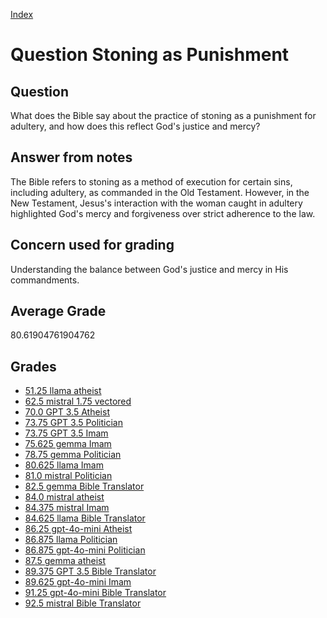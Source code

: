 
[Index](../../index.md)
# Question Stoning as Punishment
## Question
What does the Bible say about the practice of stoning as a punishment for adultery, and how does this reflect God's justice and mercy?

## Answer from notes
The Bible refers to stoning as a method of execution for certain sins, including adultery, as commanded in the Old Testament. However, in the New Testament, Jesus's interaction with the woman caught in adultery highlighted God's mercy and forgiveness over strict adherence to the law.

## Concern used for grading
Understanding the balance between God's justice and mercy in His commandments.

## Average Grade
80.61904761904762

## Grades
 * [51.25 llama atheist](../answers/llama_atheist/Stoning_as_Punishment.md)
 * [62.5 mistral 1.75 vectored](../answers/mistral_1.75_vectored/Stoning_as_Punishment.md)
 * [70.0 GPT 3.5 Atheist](../answers/GPT_3.5_Atheist/Stoning_as_Punishment.md)
 * [73.75 GPT 3.5 Politician](../answers/GPT_3.5_Politician/Stoning_as_Punishment.md)
 * [73.75 GPT 3.5 Imam](../answers/GPT_3.5_Imam/Stoning_as_Punishment.md)
 * [75.625 gemma Imam](../answers/gemma_Imam/Stoning_as_Punishment.md)
 * [78.75 gemma Politician](../answers/gemma_Politician/Stoning_as_Punishment.md)
 * [80.625 llama Imam](../answers/llama_Imam/Stoning_as_Punishment.md)
 * [81.0 mistral Politician](../answers/mistral_Politician/Stoning_as_Punishment.md)
 * [82.5 gemma Bible Translator](../answers/gemma_Bible_Translator/Stoning_as_Punishment.md)
 * [84.0 mistral atheist](../answers/mistral_atheist/Stoning_as_Punishment.md)
 * [84.375 mistral Imam](../answers/mistral_Imam/Stoning_as_Punishment.md)
 * [84.625 llama Bible Translator](../answers/llama_Bible_Translator/Stoning_as_Punishment.md)
 * [86.25 gpt-4o-mini Atheist](../answers/gpt-4o-mini_Atheist/Stoning_as_Punishment.md)
 * [86.875 llama Politician](../answers/llama_Politician/Stoning_as_Punishment.md)
 * [86.875 gpt-4o-mini Politician](../answers/gpt-4o-mini_Politician/Stoning_as_Punishment.md)
 * [87.5 gemma atheist](../answers/gemma_atheist/Stoning_as_Punishment.md)
 * [89.375 GPT 3.5 Bible Translator](../answers/GPT_3.5_Bible_Translator/Stoning_as_Punishment.md)
 * [89.625 gpt-4o-mini Imam](../answers/gpt-4o-mini_Imam/Stoning_as_Punishment.md)
 * [91.25 gpt-4o-mini Bible Translator](../answers/gpt-4o-mini_Bible_Translator/Stoning_as_Punishment.md)
 * [92.5 mistral Bible Translator](../answers/mistral_Bible_Translator/Stoning_as_Punishment.md)
